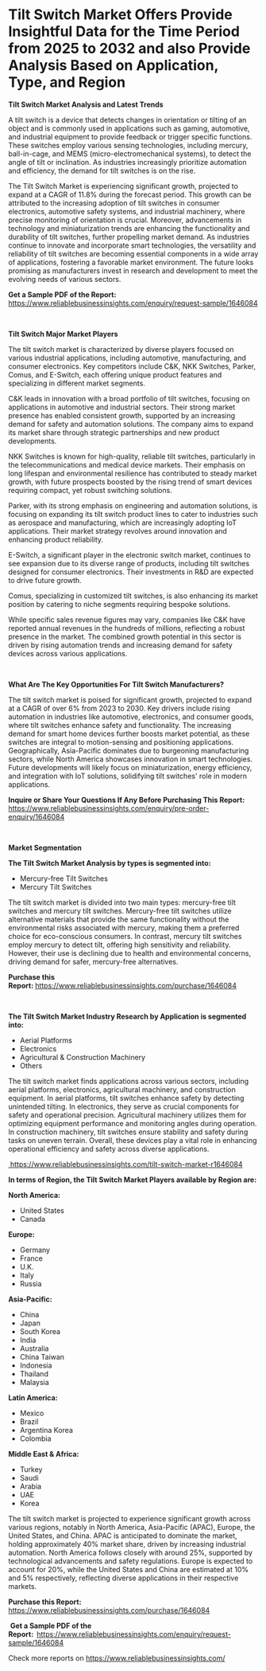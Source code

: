<p><h1>Tilt Switch Market Offers Provide Insightful Data for the Time Period from 2025 to 2032 and also Provide Analysis Based on Application, Type, and Region</h1></p><p><strong>Tilt Switch Market Analysis and Latest Trends</strong></p>
<p><p>A tilt switch is a device that detects changes in orientation or tilting of an object and is commonly used in applications such as gaming, automotive, and industrial equipment to provide feedback or trigger specific functions. These switches employ various sensing technologies, including mercury, ball-in-cage, and MEMS (micro-electromechanical systems), to detect the angle of tilt or inclination. As industries increasingly prioritize automation and efficiency, the demand for tilt switches is on the rise.</p><p>The Tilt Switch Market is experiencing significant growth, projected to expand at a CAGR of 11.8% during the forecast period. This growth can be attributed to the increasing adoption of tilt switches in consumer electronics, automotive safety systems, and industrial machinery, where precise monitoring of orientation is crucial. Moreover, advancements in technology and miniaturization trends are enhancing the functionality and durability of tilt switches, further propelling market demand. As industries continue to innovate and incorporate smart technologies, the versatility and reliability of tilt switches are becoming essential components in a wide array of applications, fostering a favorable market environment. The future looks promising as manufacturers invest in research and development to meet the evolving needs of various sectors.</p></p>
<p><strong>Get a Sample PDF of the Report:&nbsp;</strong> <a href="https://www.reliablebusinessinsights.com/enquiry/request-sample/1646084?utm_campaign=2222&utm_medium=2&utm_source=Github&utm_content=ia&utm_term=11022025&utm_id=tilt-switch">https://www.reliablebusinessinsights.com/enquiry/request-sample/1646084</a></p>
<p>&nbsp;</p>
<p><strong>Tilt Switch Major Market Players</strong></p>
<p><p>The tilt switch market is characterized by diverse players focused on various industrial applications, including automotive, manufacturing, and consumer electronics. Key competitors include C&K, NKK Switches, Parker, Comus, and E-Switch, each offering unique product features and specializing in different market segments.</p><p>C&K leads in innovation with a broad portfolio of tilt switches, focusing on applications in automotive and industrial sectors. Their strong market presence has enabled consistent growth, supported by an increasing demand for safety and automation solutions. The company aims to expand its market share through strategic partnerships and new product developments.</p><p>NKK Switches is known for high-quality, reliable tilt switches, particularly in the telecommunications and medical device markets. Their emphasis on long lifespan and environmental resilience has contributed to steady market growth, with future prospects boosted by the rising trend of smart devices requiring compact, yet robust switching solutions.</p><p>Parker, with its strong emphasis on engineering and automation solutions, is focusing on expanding its tilt switch product lines to cater to industries such as aerospace and manufacturing, which are increasingly adopting IoT applications. Their market strategy revolves around innovation and enhancing product reliability.</p><p>E-Switch, a significant player in the electronic switch market, continues to see expansion due to its diverse range of products, including tilt switches designed for consumer electronics. Their investments in R&D are expected to drive future growth.</p><p>Comus, specializing in customized tilt switches, is also enhancing its market position by catering to niche segments requiring bespoke solutions.</p><p>While specific sales revenue figures may vary, companies like C&K have reported annual revenues in the hundreds of millions, reflecting a robust presence in the market. The combined growth potential in this sector is driven by rising automation trends and increasing demand for safety devices across various applications.</p></p>
<p>&nbsp;</p>
<p><strong>What Are The Key Opportunities For Tilt Switch Manufacturers?</strong></p>
<p><p>The tilt switch market is poised for significant growth, projected to expand at a CAGR of over 6% from 2023 to 2030. Key drivers include rising automation in industries like automotive, electronics, and consumer goods, where tilt switches enhance safety and functionality. The increasing demand for smart home devices further boosts market potential, as these switches are integral to motion-sensing and positioning applications. Geographically, Asia-Pacific dominates due to burgeoning manufacturing sectors, while North America showcases innovation in smart technologies. Future developments will likely focus on miniaturization, energy efficiency, and integration with IoT solutions, solidifying tilt switches' role in modern applications.</p></p>
<p><strong>Inquire or Share Your Questions If Any Before Purchasing This Report:</strong> <a href="https://www.reliablebusinessinsights.com/enquiry/pre-order-enquiry/1646084?utm_campaign=2222&utm_medium=2&utm_source=Github&utm_content=ia&utm_term=11022025&utm_id=tilt-switch">https://www.reliablebusinessinsights.com/enquiry/pre-order-enquiry/1646084</a></p>
<p>&nbsp;</p>
<p><strong>Market Segmentation</strong></p>
<p><strong>The Tilt Switch Market Analysis by types is segmented into:</strong></p>
<p><ul><li>Mercury-free Tilt Switches</li><li>Mercury Tilt Switches</li></ul></p>
<p><p>The tilt switch market is divided into two main types: mercury-free tilt switches and mercury tilt switches. Mercury-free tilt switches utilize alternative materials that provide the same functionality without the environmental risks associated with mercury, making them a preferred choice for eco-conscious consumers. In contrast, mercury tilt switches employ mercury to detect tilt, offering high sensitivity and reliability. However, their use is declining due to health and environmental concerns, driving demand for safer, mercury-free alternatives.</p></p>
<p><strong>Purchase this Report:&nbsp;</strong><a href="https://www.reliablebusinessinsights.com/purchase/1646084?utm_campaign=2222&utm_medium=2&utm_source=Github&utm_content=ia&utm_term=11022025&utm_id=tilt-switch">https://www.reliablebusinessinsights.com/purchase/1646084</a></p>
<p>&nbsp;</p>
<p><strong>The Tilt Switch Market Industry Research by Application is segmented into:</strong></p>
<p><ul><li>Aerial Platforms</li><li>Electronics</li><li>Agricultural & Construction Machinery</li><li>Others</li></ul></p>
<p><p>The tilt switch market finds applications across various sectors, including aerial platforms, electronics, agricultural machinery, and construction equipment. In aerial platforms, tilt switches enhance safety by detecting unintended tilting. In electronics, they serve as crucial components for safety and operational precision. Agricultural machinery utilizes them for optimizing equipment performance and monitoring angles during operation. In construction machinery, tilt switches ensure stability and safety during tasks on uneven terrain. Overall, these devices play a vital role in enhancing operational efficiency and safety across diverse applications.</p></p>
<p><a href="https://www.reliablebusinessinsights.com/tilt-switch-market-r1646084?utm_campaign=2222&utm_medium=2&utm_source=Github&utm_content=ia&utm_term=11022025&utm_id=tilt-switch">&nbsp;https://www.reliablebusinessinsights.com/tilt-switch-market-r1646084</a></p>
<p><strong>In terms of Region, the Tilt Switch Market Players available by Region are:</strong></p>
<p>
    <p> <strong> North America: </strong>
        <ul>
            <li>United States</li>
            <li>Canada</li>
        </ul>
        </p> 
    <p> <strong> Europe: </strong>
        <ul>
            <li>Germany</li>
            <li>France</li>
            <li>U.K.</li>
            <li>Italy</li>
            <li>Russia</li>
        </ul>
        </p> 
    <p> <strong> Asia-Pacific: </strong>
        <ul>
            <li>China</li>
            <li>Japan</li>
            <li>South Korea</li>
            <li>India</li>
            <li>Australia</li>
            <li>China Taiwan</li>
            <li>Indonesia</li>
            <li>Thailand</li>
            <li>Malaysia</li>
        </ul>
        </p> 
    <p> <strong> Latin America: </strong>
        <ul>
            <li>Mexico</li>
            <li>Brazil</li>
            <li>Argentina Korea</li>
            <li>Colombia</li>
        </ul>
        </p> 
    <p> <strong> Middle East & Africa: </strong>
        <ul>
            <li>Turkey</li>
            <li>Saudi</li>
            <li>Arabia</li>
            <li>UAE</li>
            <li>Korea</li>
        </ul>
    </p>
    </p>
<p><p>The tilt switch market is projected to experience significant growth across various regions, notably in North America, Asia-Pacific (APAC), Europe, the United States, and China. APAC is anticipated to dominate the market, holding approximately 40% market share, driven by increasing industrial automation. North America follows closely with around 25%, supported by technological advancements and safety regulations. Europe is expected to account for 20%, while the United States and China are estimated at 10% and 5% respectively, reflecting diverse applications in their respective markets.</p></p>
<p><strong>Purchase this Report: </strong><a href="https://www.reliablebusinessinsights.com/purchase/1646084?utm_campaign=2222&utm_medium=2&utm_source=Github&utm_content=ia&utm_term=11022025&utm_id=tilt-switch">https://www.reliablebusinessinsights.com/purchase/1646084</a></p>
<p>&nbsp;<strong>Get a Sample PDF of the Report:&nbsp;&nbsp;</strong><a href="https://www.reliablebusinessinsights.com/enquiry/request-sample/1646084?utm_campaign=2222&utm_medium=2&utm_source=Github&utm_content=ia&utm_term=11022025&utm_id=tilt-switch">https://www.reliablebusinessinsights.com/enquiry/request-sample/1646084</a></p>
<p><strong></strong></p>
<p>Check more reports on <a href="https://www.reliablebusinessinsights.com/?utm_campaign=2222&utm_medium=2&utm_source=Github&utm_content=ia&utm_term=11022025&utm_id=tilt-switch">https://www.reliablebusinessinsights.com/</a></p>